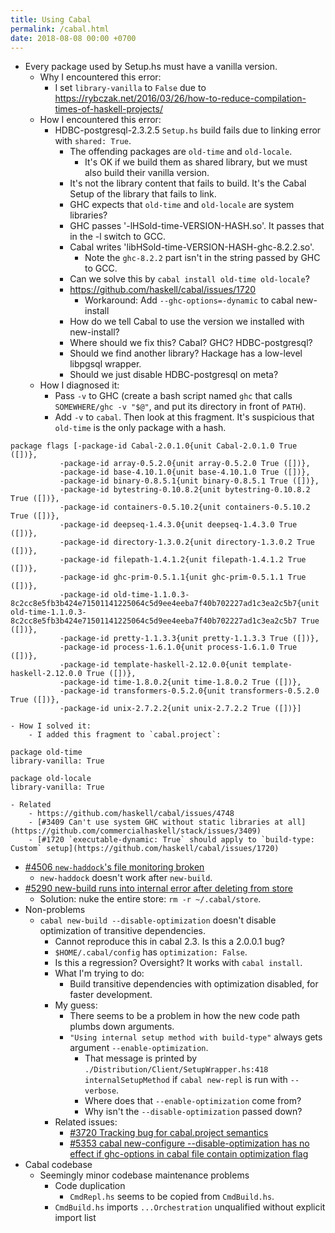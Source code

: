 ```yaml
---
title: Using Cabal
permalink: /cabal.html
date: 2018-08-08 00:00 +0700
---
```


- Every package used by Setup.hs must have a vanilla version.
    - Why I encountered this error:
        - I set `library-vanilla` to `False` due to https://rybczak.net/2016/03/26/how-to-reduce-compilation-times-of-haskell-projects/
    - How I encountered this error:
        - HDBC-postgresql-2.3.2.5 `Setup.hs` build fails due to linking error with `shared: True`.
            - The offending packages are `old-time` and `old-locale`.
                - It's OK if we build them as shared library, but we must also build their vanilla version.
            - It's not the library content that fails to build. It's the Cabal Setup of the library that fails to link.
            - GHC expects that `old-time` and `old-locale` are system libraries?
            - GHC passes '-lHSold-time-VERSION-HASH.so'. It passes that in the -l switch to GCC.
            - Cabal writes 'libHSold-time-VERSION-HASH-ghc-8.2.2.so'.
                - Note the `ghc-8.2.2` part isn't in the string passed by GHC to GCC.
            - Can we solve this by `cabal install old-time old-locale`?
            - https://github.com/haskell/cabal/issues/1720
                - Workaround: Add `--ghc-options=-dynamic` to cabal new-install
            - How do we tell Cabal to use the version we installed with new-install?
            - Where should we fix this? Cabal? GHC? HDBC-postgresql?
            - Should we find another library? Hackage has a low-level libpgsql wrapper.
            - Should we just disable HDBC-postgresql on meta?
    - How I diagnosed it:
        - Pass `-v` to GHC (create a bash script named `ghc` that calls `SOMEWHERE/ghc -v "$@"`, and put its directory in front of `PATH`).
        - Add `-v` to `cabal`. Then look at this fragment. It's suspicious that `old-time` is the only package with a hash.
```
package flags [-package-id Cabal-2.0.1.0{unit Cabal-2.0.1.0 True ([])},
           -package-id array-0.5.2.0{unit array-0.5.2.0 True ([])},
           -package-id base-4.10.1.0{unit base-4.10.1.0 True ([])},
           -package-id binary-0.8.5.1{unit binary-0.8.5.1 True ([])},
           -package-id bytestring-0.10.8.2{unit bytestring-0.10.8.2 True ([])},
           -package-id containers-0.5.10.2{unit containers-0.5.10.2 True ([])},
           -package-id deepseq-1.4.3.0{unit deepseq-1.4.3.0 True ([])},
           -package-id directory-1.3.0.2{unit directory-1.3.0.2 True ([])},
           -package-id filepath-1.4.1.2{unit filepath-1.4.1.2 True ([])},
           -package-id ghc-prim-0.5.1.1{unit ghc-prim-0.5.1.1 True ([])},
           -package-id old-time-1.1.0.3-8c2cc8e5fb3b424e71501141225064c5d9ee4eeba7f40b702227ad1c3ea2c5b7{unit old-time-1.1.0.3-8c2cc8e5fb3b424e71501141225064c5d9ee4eeba7f40b702227ad1c3ea2c5b7 True ([])},
           -package-id pretty-1.1.3.3{unit pretty-1.1.3.3 True ([])},
           -package-id process-1.6.1.0{unit process-1.6.1.0 True ([])},
           -package-id template-haskell-2.12.0.0{unit template-haskell-2.12.0.0 True ([])},
           -package-id time-1.8.0.2{unit time-1.8.0.2 True ([])},
           -package-id transformers-0.5.2.0{unit transformers-0.5.2.0 True ([])},
           -package-id unix-2.7.2.2{unit unix-2.7.2.2 True ([])}]
```
    - How I solved it:
        - I added this fragment to `cabal.project`:
```
package old-time
library-vanilla: True

package old-locale
library-vanilla: True
```
    - Related
        - https://github.com/haskell/cabal/issues/4748
        - [#3409 Can't use system GHC without static libraries at all](https://github.com/commercialhaskell/stack/issues/3409)
        - [#1720 `executable-dynamic: True` should apply to `build-type: Custom` setup](https://github.com/haskell/cabal/issues/1720)
- [#4506 `new-haddock`'s file monitoring broken](https://github.com/haskell/cabal/issues/4506)
    - `new-haddock` doesn't work after `new-build`.
- [#5290 new-build runs into internal error after deleting from store](https://github.com/haskell/cabal/issues/5290)
    - Solution: nuke the entire store: `rm -r ~/.cabal/store`.
- Non-problems
    - `cabal new-build --disable-optimization` doesn't disable optimization of transitive dependencies.
        - Cannot reproduce this in cabal 2.3. Is this a 2.0.0.1 bug?
        - `$HOME/.cabal/config` has `optimization: False`.
        - Is this a regression? Oversight? It works with `cabal install`.
        - What I'm trying to do:
            - Build transitive dependencies with optimization disabled, for faster development.
        - My guess:
            - There seems to be a problem in how the new code path plumbs down arguments.
            - `"Using internal setup method with build-type"` always gets argument `--enable-optimization`.
                - That message is printed by `./Distribution/Client/SetupWrapper.hs:418` `internalSetupMethod` if `cabal new-repl` is run with `--verbose`.
                - Where does that `--enable-optimization` come from?
                - Why isn't the `--disable-optimization` passed down?
        - Related issues:
            - [#3720 Tracking bug for cabal.project semantics](https://github.com/haskell/cabal/issues/3720)
            - [#5353 cabal new-configure --disable-optimization has no effect if ghc-options in cabal file contain optimization flag](https://github.com/haskell/cabal/issues/5353)
- Cabal codebase
    - Seemingly minor codebase maintenance problems
        - Code duplication
            - `CmdRepl.hs` seems to be copied from `CmdBuild.hs`.
        - `CmdBuild.hs` imports `...Orchestration` unqualified without explicit import list
